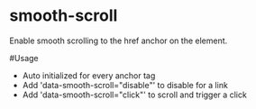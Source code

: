 # smooth-scroll
Enable smooth scrolling to the href anchor on the element. 

#Usage
  - Auto initialized for every anchor tag
  - Add 'data-smooth-scroll="disable"' to disable for a link
  - Add 'data-smooth-scroll="click"' to scroll and trigger a click
